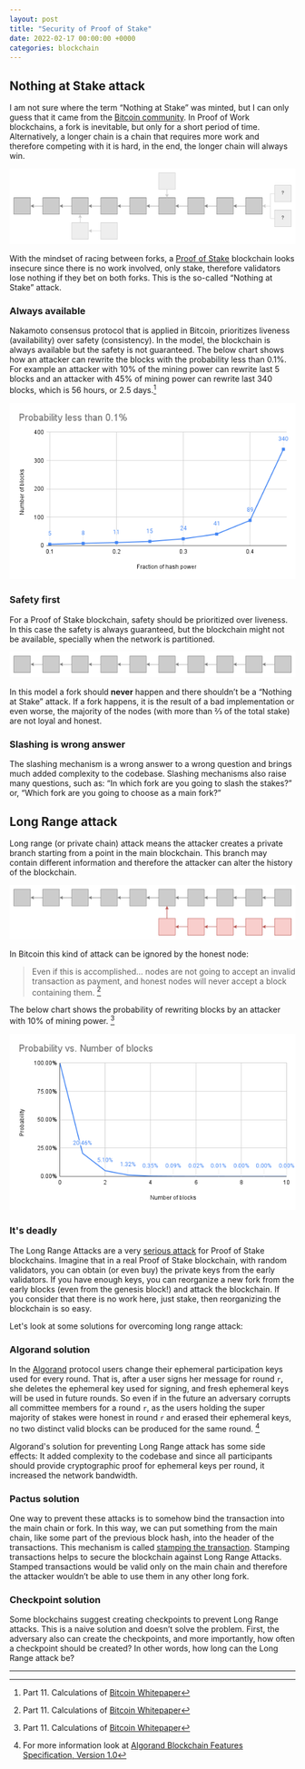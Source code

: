 ```yaml
---
layout: post
title: "Security of Proof of Stake"
date: 2022-02-17 00:00:00 +0000
categories: blockchain
---
```


## Nothing at Stake attack

I am not sure where the term “Nothing at Stake” was minted, but I can only guess that it came from the
[Bitcoin community](https://bitcointalk.org/index.php?topic=897488.0). In Proof of Work blockchains,
a fork is inevitable, but only for a short period of time. Alternatively, a longer chain is a chain
that requires more work and therefore competing with it is hard, in the end, the longer chain will always win.

![Proof of Work blockchain](../_site/assets/images/../../../assets/images/proof_of_work_blockchain.png)

With the mindset of racing between forks, a [Proof of Stake](https://bitcointalk.org/index.php?topic=27787.0) blockchain
looks insecure since there is no work involved, only stake, therefore validators lose nothing if they bet on both forks.
This is the so-called “Nothing at Stake” attack.

### Always available

Nakamoto consensus protocol that is applied in Bitcoin, prioritizes liveness (availability) over safety (consistency).
In the model, the blockchain is always available but the safety is not guaranteed.
The below chart shows how an attacker can rewrite the blocks with the probability less than 0.1%.
For example an attacker with 10% of the mining power can rewrite last 5 blocks and an attacker with 45% of mining power can rewrite
last 340 blocks, which is 56 hours, or 2.5 days.[^1]

![Attacking bitcoin with probability less than 0.01%](../_site/assets/images/../../../assets/images/bitcoin_attacker_probability_less_than_0.001.png)

### Safety first

For a Proof of Stake blockchain, safety should be prioritized over liveness. In this case the safety is always guaranteed,
but the blockchain might not be available, specially when the network is partitioned.

![Proof of Stake blockchain](../_site/assets/images/../../../assets/images/proof_of_stake_blockchain.png)

In this model a fork should **never** happen and there shouldn’t be a “Nothing at Stake” attack.
If a fork happens, it is the result of a bad implementation or even worse, the majority of the nodes
(with more than ⅔ of the total stake) are not loyal and honest.

### Slashing is wrong answer

The slashing mechanism is a wrong answer to a wrong question and brings much added complexity to the codebase.
Slashing mechanisms also raise many questions, such as: “In which fork are you going to slash the stakes?” or,
“Which fork are you going to choose as a main fork?”

## Long Range attack

Long range (or private chain) attack means the attacker creates a private branch starting from a point in the main blockchain.
This branch may contain different information and therefore the attacker can alter the history of the blockchain.

![Long Range attack](../_site/assets/images/../../../assets/images/long_range_attack.png)

In Bitcoin this kind of attack can be ignored by the honest node:

> Even if this is accomplished... nodes are not going to accept an invalid transaction as payment, and honest nodes
> will never accept a block containing them. [^1]

The below chart shows the probability of rewriting blocks by an attacker with 10% of mining power. [^1]

![Long Range attack probability in Bitcoin](../_site/assets/images/../../../assets/images/bitcoin_long_range_attack_probability.png)

### It's deadly

The Long Range Attacks are a very [serious attack](https://bitcointalk.org/index.php?topic=1382241.0) for Proof of Stake blockchains.
Imagine that in a real Proof of Stake blockchain, with random validators, you can obtain (or even buy) the private keys
from the early validators.
If you have enough keys, you can reorganize a new fork from the early blocks (even from the genesis block!) and attack the blockchain.
If you consider that there is no work here, just stake, then reorganizing the blockchain is so easy.

Let's look at some solutions for overcoming long range attack:

### Algorand solution

In the [Algorand](https://www.algorand.com/) protocol users change their ephemeral participation keys used for every round. That is, after a user signs her message for round `r`, she deletes the ephemeral key used for signing, and fresh ephemeral keys will be used in future rounds. So even if in the future an adversary corrupts all committee members for a round `r`, as the users holding the super majority of stakes were honest in round `r` and erased their ephemeral
keys, no two distinct valid blocks can be produced for the same round. [^2]

Algorand's solution for preventing Long Range attack has some side effects: It added complexity to the codebase and since all participants should provide cryptographic proof for ephemeral keys per round, it increased the network bandwidth.

### Pactus solution

One way to prevent these attacks is to somehow bind the transaction into the main chain or fork.
In this way, we can put something from the main chain, like some part of the previous block hash, into the header of the transactions.
This mechanism is called [stamping the transaction](https://pactus.org/learn/transaction/stamping/). Stamping transactions helps to secure the blockchain against Long Range Attacks. Stamped transactions would be valid only on the main chain and therefore the attacker wouldn’t be able to use them in any other long fork.

### Checkpoint solution

Some blockchains suggest creating checkpoints to prevent Long Range attacks. This is a naive solution and doesn’t solve the problem.
First, the adversary also can create the checkpoints, and more importantly, how often a checkpoint should be created? In other words,
how long can the Long Range attack be?

---

[^1]: Part 11. Calculations of [Bitcoin Whitepaper](https://bitcoin.org/bitcoin.pdf)
[^2]: For more information look at [Algorand Blockchain Features Specification, Version 1.0](https://github.com/algorandfoundation/specs/blob/master/overview/Algorand_v1_spec-2.pdf)
